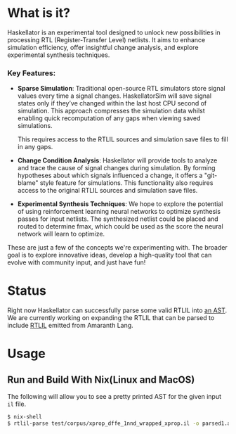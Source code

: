 # What is it?

Haskellator is an experimental tool designed to unlock new possibilities in processing RTL (Register-Transfer Level) netlists. It aims to enhance simulation efficiency, offer insightful change analysis, and explore experimental synthesis techniques.

### Key Features:

- **Sparse Simulation**:
  Traditional open-source RTL simulators store signal values every time a signal changes. 
  HaskellatorSim will save signal states only if they’ve changed 
  within the last host CPU second of simulation. This approach compresses the simulation 
  data whilst enabling quick recomputation of any gaps when viewing saved simulations. 

  This requires access to the RTLIL sources and simulation save files to fill in any gaps.

- **Change Condition Analysis**:
  Haskellator will provide tools to analyze and trace the cause of signal changes during 
  simulation. By forming hypotheses about which signals influenced a change, it offers a 
  "git-blame" style feature for simulations. This functionality also requires access to 
  the original RTLIL sources and simulation save files.

- **Experimental Synthesis Techniques**:
  We hope to explore the potential of using reinforcement learning neural networks to 
  optimize synthesis passes for input netlists. The synthesized netlist could be placed 
  and routed to determine fmax, which could be used as the score the neural network will
  learn to optimize.

These are just a few of the concepts we're experimenting with. The broader goal is to 
explore innovative ideas, develop a high-quality tool that can evolve with community 
input, and just have fun!

# Status

Right now Haskellator can successfully parse some valid RTLIL into [an AST](./src/RTLIL/Syntax.hs).
We are currently working on expanding the RTLIL that can be parsed to include
[RTLIL](https://github.com/YosysHQ/yosys/blob/main/kernel/rtlil.h) 
emitted from Amaranth Lang.

# Usage

## Run and Build With Nix(Linux and MacOS)

The following will allow you to see a pretty printed
AST for the given input `il` file.

```bash
$ nix-shell
$ rtlil-parse test/corpus/xprop_dffe_1nnd_wrapped_xprop.il -o parsed1.ast
```